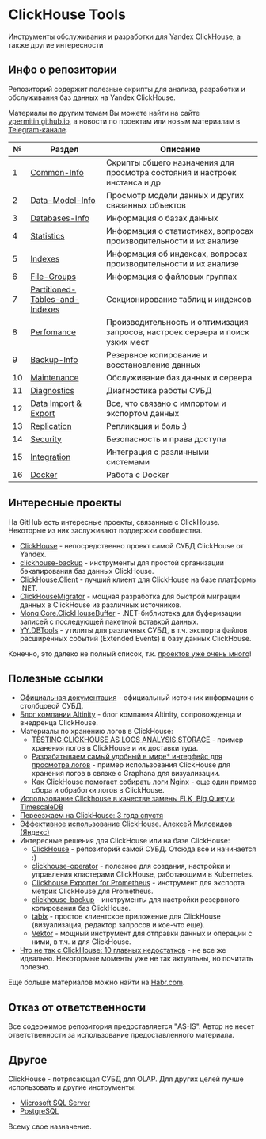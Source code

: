 # ClickHouse Tools

Инструменты обслуживания и разработки для Yandex ClickHouse, а также другие интересности

## Инфо о репозитории

Репозиторий содержит полезные скрипты для анализа, разработки и обслуживания баз данных на Yandex ClickHouse.

Материалы по другим темам Вы можете найти на сайте [ypermitin.github.io](https://ypermitin.github.io/), а новости по проектам или новым материалам в [Telegram-канале](https://t.me/TinyDevVault).

| № | Раздел | Описание |
| - | ------ | -------- |
| 1 | [Common-Info](CH-Common-Info) | Cкрипты общего назначения для просмотра состояния и настроек инстанса и др |
| 2 | [Data-Model-Info](CH-Data-Model-Info) | Просмотр модели данных и других связанных объектов |
| 3 | [Databases-Info](CH-Databases-Info) | Информация о базах данных |
| 4 | [Statistics](CH-Statistics) | Информация о статистиках, вопросах производительности и их анализе |
| 5 | [Indexes](CH-Indexes) | Информация об индексах, вопросах производительности и их анализе |
| 6 | [File-Groups](CH-File-Groups) | Информация о файловых группах |
| 7 | [Partitioned-Tables-and-Indexes](CH-Partitioned-Tables-and-Indexes) | Секционирование таблиц и индексов |
| 8 | [Perfomance](CH-Perfomance) | Производительность и оптимизация запросов, настроек сервера и поиск узких мест  |
| 9 | [Backup-Info](CH-Backup-Info) | Резервное копирование и восстановление данных |
| 10 | [Maintenance](CH-Maintenance) | Обслуживание баз данных и сервера |
| 11 | [Diagnostics](CH-Diagnostics) | Диагностика работы СУБД |
| 12 | [Data Import & Export](CH-Data-Import-Export) | Все, что связано с импортом и экспортом данных |
| 13 | [Replication](CH-Replication) | Репликация и боль :) |
| 14 | [Security](CH-Security) | Безопасность и права доступа |
| 15 | [Integration](CH-Integration) | Интеграция с различными системами |
| 16 | [Docker](CH-Docker) | Работа с Docker |

## Интересные проекты

На GitHub есть интересные проекты, связанные с ClickHouse. Некоторые из них заслуживают поддержки сообщества.

* [ClickHouse](https://github.com/ClickHouse/ClickHouse) - непосредственно проект самой СУБД ClickHouse от Yandex.
* [clickhouse-backup](https://github.com/AlexAkulov/clickhouse-backup) - инструменты для простой организации бэкапирования баз данных ClickHouse.
* [ClickHouse.Client](https://github.com/DarkWanderer/ClickHouse.Client) - лучший клиент для ClickHouse на базе платформы .NET.
* [ClickHouseMigrator](https://github.com/zlzforever/ClickHouseMigrator) - мощная разработка для быстрой миграции данных в ClickHouse из различных источников.
* [Monq.Core.ClickHouseBuffer](https://github.com/MONQDL/Monq.Core.ClickHouseBuffer) - .NET-библиотека для буферизации записей с последующей пакетной вставкой данных.
* [YY.DBTools](https://github.com/YPermitin/YY.DBTools) - утилиты для различных СУБД, в т.ч. экспорта файлов расширенных событий (Extended Events) в базу данных ClickHouse.

Конечно, это далеко не полный список, т.к. [проектов уже очень много](https://github.com/search?q=ClickHouse)!

## Полезные ссылки

* [Официальная документация](https://clickhouse.tech/docs/ru//index.html) - официальный источник информации о столбцовой СУБД.
* [Блог компании Altinity](https://altinity.com/blog/) - блог компания Altinity, сопровожденца и внедренца ClickHouse.
* Материалы по хранению логов в ClickHouse:
    * [TESTING CLICKHOUSE AS LOGS ANALYSIS STORAGE](https://blog.luisico.net/2019/03/17/testing_clickhouse_as_logs_analysis_storage/) - пример хранения логов в ClickHouse и их доставки туда.
    * [Разрабатываем самый удобный в мире* интерфейс для просмотра логов](https://m.habr.com/ru/post/512084/) - пример использования ClickHouse для хранения логов в связке с Graphana для визуализации.
    * [Как ClickHouse помогает собирать логи Nginx](https://gon.gl/blog/nginx-log-processing-with-clickhouse/) - еще один пример сбора и обработки логов в ClickHouse.
* [Использование Clickhouse в качестве замены ELK, Big Query и TimescaleDB](https://habr.com/ru/company/ua-hosting/blog/483112/)
* [Переезжаем на ClickHouse: 3 года спустя](https://habr.com/ru/company/oleg-bunin/blog/328784/)
* [Эффективное использование ClickHouse. Алексей Миловидов (Яндекс)](https://habr.com/ru/post/514840/)
* Интересные решения для ClickHouse или на базе ClickHouse:
    * [ClickHouse](https://github.com/ClickHouse/ClickHouse) - репозиторий самой СУБД. Отсюда все и начинается :)
    * [clickhouse-operator](https://github.com/Altinity/clickhouse-operator) - полезное для создания, настройки и управления кластерами ClickHouse, работающими в Kubernetes.
    * [Clickhouse Exporter for Prometheus](https://github.com/ClickHouse/clickhouse_exporter) - инструмент для экспорта метрик ClickHouse для Prometheus.
    * [clickhouse-backup](https://github.com/AlexAkulov/clickhouse-backup) - инструменты для настройки резервного копирования баз ClickHouse.
    * [tabix](https://github.com/tabixio/tabix) - простое клиентское приложение для ClickHouse (визуализация, редактор запросов и кое-что еще).
    * [Vektor](https://github.com/timberio/vector) - мощный инструмент для отправки данных и операции с ними, в т.ч. и для ClickHouse.
* [Что не так с ClickHouse: 10 главных недостатков](https://medium.com/@bigdataschool/что-не-так-с-clickhouse-10-главных-недостатков-6f06b0b0197f) - не все же идеально. Некотормые моменты уже не так актуальны, но почитать полезно.

Еще больше материалов можно найти на [Habr.com](https://habr.com/ru/search/?q=Clickhouse&target_type=posts&flow=&order_by=relevance).

## Отказ от ответственности

Все содержимое репозитория предоставляется "AS-IS". Автор не несет ответственности за использование предоставленного материала.

## Другое

ClickHouse - потрясающая СУБД для OLAP. Для других целей лучше использовать и другие инструменты:

* [Microsoft SQL Server](https://github.com/YPermitin/SQLServerTools)
* [PostgreSQL](https://github.com/YPermitin/PGTools)

Всему свое назначение.
